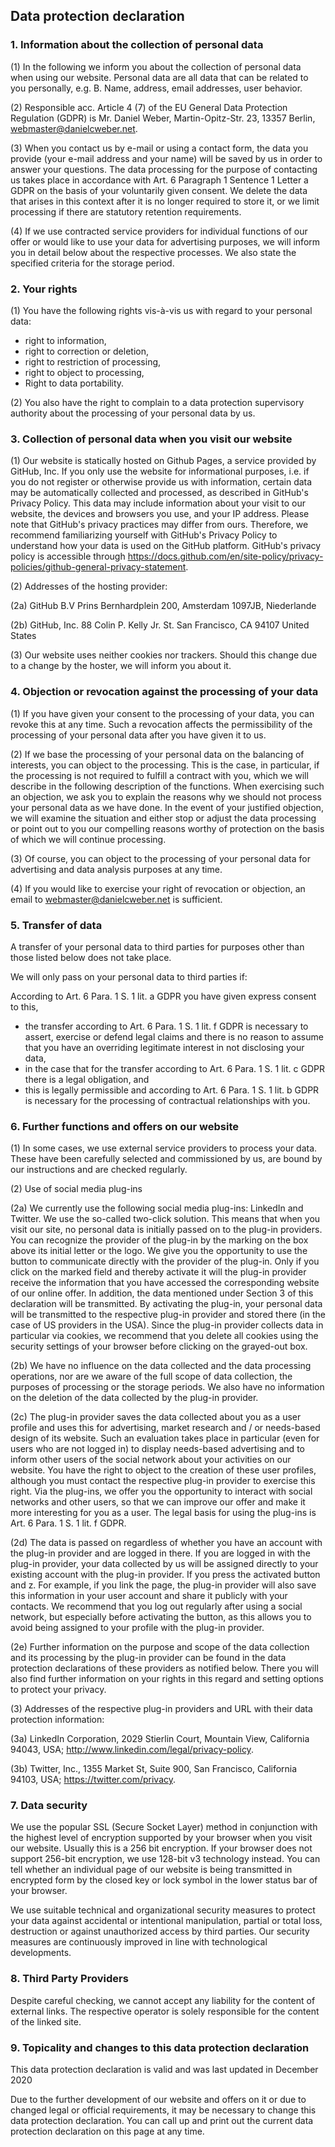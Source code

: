## Data protection declaration

### 1. Information about the collection of personal data

(1) In the following we inform you about the collection of personal data when using our
website. Personal data are all data that can be related to you personally, e.g.
B. Name, address, email addresses, user behavior.

(2) Responsible acc. Article 4 (7) of the EU General Data Protection Regulation (GDPR) is Mr. Daniel Weber,
Martin-Opitz-Str. 23, 13357 Berlin, webmaster@danielcweber.net.

(3) When you contact us by e-mail or using a contact form, the data you provide (your e-mail
address and your name) will be saved by us in order to answer your questions.
The data processing for the purpose of contacting us takes place in accordance
with Art. 6 Paragraph 1 Sentence 1 Letter a GDPR on the basis of your
voluntarily given consent. We delete the data that arises in this context after
it is no longer required to store it, or we limit processing if there are
statutory retention requirements.

(4) If we use contracted service providers for individual functions of our offer or would
like to use your data for advertising purposes, we will inform you in detail
below about the respective processes. We also state the specified criteria for
the storage period.

### 2. Your rights

(1) You have the following rights vis-à-vis us with regard to your personal data:

- right to information,<br/>
- right to correction or deletion,<br/>
- right to restriction of processing,<br/>
- right to object to processing,<br/>
- Right to data portability.

(2) You also have the right to complain to a data protection supervisory authority about the
processing of your personal data by us.

### 3. Collection of personal data when you visit our website

(1) Our website is statically hosted on Github Pages, a service provided by GitHub, Inc. 
If you only use the website for informational purposes, i.e. if you do not register or
otherwise provide us with information, certain data may be automatically collected and
processed, as described in GitHub's Privacy Policy. This data may include information
about your visit to our website, the devices and browsers you use, and your IP address.
Please note that GitHub's privacy practices may differ from ours. Therefore, we recommend
familiarizing yourself with GitHub's Privacy Policy to understand how your data is used on
the GitHub platform. GitHub's privacy policy is accessible through
https://docs.github.com/en/site-policy/privacy-policies/github-general-privacy-statement.

(2) Addresses of the hosting provider:

(2a) GitHub B.V Prins Bernhardplein 200, Amsterdam 1097JB, Niederlande

(2b) GitHub, Inc. 88 Colin P. Kelly Jr. St. San Francisco, CA 94107 United States

(3) Our website uses neither cookies nor trackers. Should this change due to a change by the
hoster, we will inform you about it.

### 4. Objection or revocation against the processing of your data

(1) If you have given your consent to the processing of your data, you can revoke this at any
time. Such a revocation affects the permissibility of the processing of your
personal data after you have given it to us.

(2) If we base the processing of your personal data on the balancing of interests, you can
object to the processing. This is the case, in particular, if the processing is
not required to fulfill a contract with you, which we will describe in the
following description of the functions. When exercising such an objection, we
ask you to explain the reasons why we should not process your personal data as
we have done. In the event of your justified objection, we will examine the
situation and either stop or adjust the data processing or point out to you our
compelling reasons worthy of protection on the basis of which we will continue
processing.

(3) Of course, you can object to the processing of your personal data for advertising and data
analysis purposes at any time.

(4) If you would like to exercise your right of revocation or objection, an email to
webmaster@danielcweber.net is sufficient.

### 5. Transfer of data

A transfer of your personal data to third parties for purposes other than those listed below
does not take place.

We will only pass on your personal data to third parties if:

According to Art. 6 Para. 1 S. 1 lit. a GDPR you have given express consent to this,

- the transfer according to Art. 6 Para. 1 S. 1 lit. f GDPR is necessary to assert, exercise
or defend legal claims and there is no reason to assume that you have an
overriding legitimate interest in not disclosing your data,<br/>
- in the case that for the transfer according to Art. 6 Para. 1 S. 1 lit. c GDPR there is a legal
obligation, and<br/>
- this is legally permissible and according to Art. 6 Para. 1 S. 1 lit. b GDPR is necessary for
the processing of contractual relationships with you.<br/>

### 6. Further functions and offers on our website

(1) In some cases, we use external service providers to process your data. These have been
carefully selected and commissioned by us, are bound by our instructions and
are checked regularly.

(2) Use of social media plug-ins

(2a) We currently use the following social media plug-ins: LinkedIn and Twitter. We use the
so-called two-click solution. This means that when you visit our site, no
personal data is initially passed on to the plug-in providers. You can
recognize the provider of the plug-in by the marking on the box above its
initial letter or the logo. We give you the opportunity to use the button to
communicate directly with the provider of the plug-in. Only if you click on the
marked field and thereby activate it will the plug-in provider receive the
information that you have accessed the corresponding website of our online
offer. In addition, the data mentioned under Section 3 of this declaration will
be transmitted. By activating the plug-in, your personal data will be
transmitted to the respective plug-in provider and stored there (in the case of
US providers in the USA). Since the plug-in provider collects data in particular
via cookies, we recommend that you delete all cookies using the security
settings of your browser before clicking on the grayed-out box.

(2b) We have no influence on the data collected and the data processing operations, nor are we
aware of the full scope of data collection, the purposes of processing or the
storage periods. We also have no information on the deletion of the data
collected by the plug-in provider.

(2c) The plug-in provider saves the data collected about you as a user profile and uses this for
advertising, market research and / or needs-based design of its website. Such
an evaluation takes place in particular (even for users who are not logged in)
to display needs-based advertising and to inform other users of the social
network about your activities on our website. You have the right to object to
the creation of these user profiles, although you must contact the respective
plug-in provider to exercise this right. Via the plug-ins, we offer you the
opportunity to interact with social networks and other users, so that we can
improve our offer and make it more interesting for you as a user. The legal
basis for using the plug-ins is Art. 6 Para. 1 S. 1 lit. f GDPR.

(2d) The data is passed on regardless of whether you have an account with the plug-in provider
and are logged in there. If you are logged in with the plug-in provider, your
data collected by us will be assigned directly to your existing account with
the plug-in provider. If you press the activated button and z. For example, if
you link the page, the plug-in provider will also save this information in your
user account and share it publicly with your contacts. We recommend that you
log out regularly after using a social network, but especially before
activating the button, as this allows you to avoid being assigned to your
profile with the plug-in provider.

(2e) Further information on the purpose and scope of the data collection and its processing
by the plug-in provider can be found in the data protection declarations of
these providers as notified below. There you will also find further information
on your rights in this regard and setting options to protect your privacy.

(3) Addresses of the respective plug-in providers and URL with their data protection information:

(3a) LinkedIn Corporation, 2029 Stierlin Court, Mountain View, California 94043, USA; http://www.linkedin.com/legal/privacy-policy.

(3b) Twitter, Inc., 1355 Market St, Suite 900, San Francisco, California 94103, USA; https://twitter.com/privacy.

### 7. Data security

We use the popular SSL (Secure Socket Layer) method in conjunction with the highest level
of encryption supported by your browser when you visit our website. Usually
this is a 256 bit encryption. If your browser does not support 256-bit
encryption, we use 128-bit v3 technology instead. You can tell whether an
individual page of our website is being transmitted in encrypted form by the
closed key or lock symbol in the lower status bar of your browser.

We use suitable technical and organizational security measures to protect your data against
accidental or intentional manipulation, partial or total loss, destruction or
against unauthorized access by third parties. Our security measures are
continuously improved in line with technological developments.

### 8. Third Party Providers

Despite careful checking, we cannot accept any liability for the content of external links. The
respective operator is solely responsible for the content of the linked site.

### 9. Topicality and changes to this data protection declaration

This data protection declaration is valid and was last updated in December 2020

Due to the further development of our website and offers on it or due to changed legal or
official requirements, it may be necessary to change this data protection
declaration. You can call up and print out the current data protection
declaration on this page at any time.

